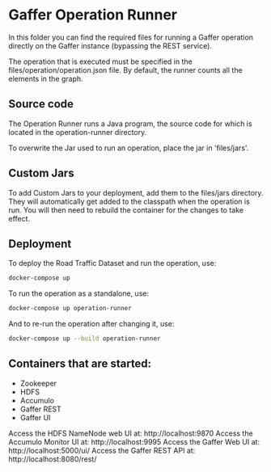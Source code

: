 Gaffer Operation Runner
========================
In this folder you can find the required files for running a Gaffer operation directly on the Gaffer instance (bypassing the REST service).

The operation that is executed must be specified in the files/operation/operation.json file.
By default, the runner counts all the elements in the graph.

## Source code
The Operation Runner runs a Java program, the source code for which is located in the operation-runner directory.

To overwrite the Jar used to run an operation, place the jar in 'files/jars'.

## Custom Jars
To add Custom Jars to your deployment, add them to the files/jars directory. They will automatically get added to the classpath when the operation is run.
You will then need to rebuild the container for the changes to take effect.

## Deployment

To deploy the Road Traffic Dataset and run the operation, use:

```bash
docker-compose up
```

To run the operation as a standalone, use:
```bash
docker-compose up operation-runner
```

And to re-run the operation after changing it, use:
```bash
docker-compose up --build operation-runner
```

## Containers that are started:
* Zookeeper
* HDFS
* Accumulo
* Gaffer REST
* Gaffer UI

Access the HDFS NameNode web UI at: http://localhost:9870
Access the Accumulo Monitor UI at: http://localhost:9995
Access the Gaffer Web UI at: http://localhost:5000/ui/
Access the Gaffer REST API at: http://localhost:8080/rest/